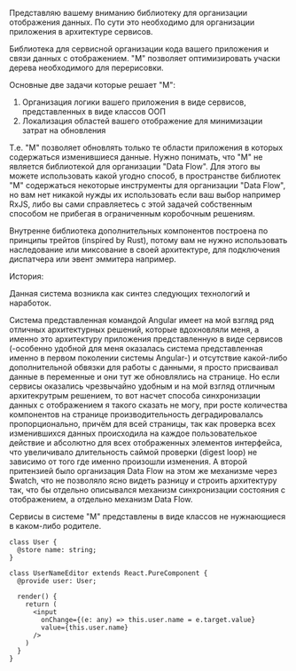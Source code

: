 
Представляю вашему вниманию библиотеку для организации отображения данных.
По сути это необходимо для организации приложения в архитектуре сервисов.


Библиотека для сервисной организации кода вашего приложения и связи данных с отображением. "M" позволяет оптимизировать учаски дерева необходимого для перерисовки.


Основные две задачи которые решает "M":
1. Организация логики вашего приложения в виде сервисов, представленных в виде классов ООП
2. Локализация областей вашего отображение для минимизации затрат на обновления

Т.е. "М" позволяет обновлять только те области приложения в которых содержаться изменившиеся данные. Нужно понимать, что "М" не является библиотекой для организации "Data Flow". Для этого вы можете использовать какой угодно способ, в пространстве библиотек "М" содержаться некоторые инструменты для организации "Data Flow", но вам нет никакой нужды их использовать если ваш выбор например RxJS, либо вы сами справляетесь с этой задачей собственным способом не прибегая в ограниченным коробочным решениям.

Внутренне библиотека дополнительных компонентов построена по принципы трейтов (inspired by Rust), потому вам не нужно использовать наследование или миксование в своей архитектуре, для подключения диспатчера или эвент эммитера например.

История:

Данная система возникла как синтез следующих технологий и наработок.

Система представленная командой Angular имеет на мой взгляд ряд отличных архитектурных решений, которые вдохновляли меня, а именно это архитектуру приложения представленную в виде сервисов (-особенно удобной для меня оказалась система представленная именно в первом поколении системы Angular-) и отсутствие какой-либо дополнительной обвязки для работы с данными, я просто присваивал данные в переменные и они тут же обновлялись на странице. Но если сервисы оказались чрезвычайно удобным и на мой взгляд отличным архитекрутрым решением, то вот насчет способа синхронизации данных с отображением я такого сказать не могу, при росте количества компонентов на странице производительность деградировалалсь пропорционально, причём для всей страницы, так как проверка всех изменившихся данных происходила на каждое пользователькое действие и абсолютно для всех отображенных элементов интерфейса, что увеличивало длительность саймой проверки (digest loop) не зависимо от того где именно произошли изменения. А второй притензией было организация Data Flow на этом же механизме через $watch, что не позволяло ясно видеть разницу и строить архитектуру так, что бы отдельно описывался механизм синхронизации состояния с отображением, а отдельно механизм Data Flow.



Сервисы в системе "М" представлены в виде классов не нужнающиеся в каком-либо родителе.




```TS
class User {
  @store name: string;
}

class UserNameEditor extends React.PureComponent {
  @provide user: User;

  render() {
    return (
      <input
        onChange={(e: any) => this.user.name = e.target.value}
        value={this.user.name}
      />
    )
  }
}
```
